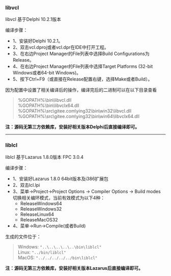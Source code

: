 ### libvcl

libvcl 基于Delphi 10.2.1版本


编译步骤：  


* 1、安装好Delphi 10.2.1。  
* 2、双击vcl.dproj或者vcl.dpr在IDE中打开工程。  
* 3、在右边Project Manager的File列表中选择Build Configurations为Release。
* 4、在右边Project Manager的File列表中选择Target Platforms (32-bit Windows或者64-bit Windows)。  
* 5、按下Ctrl+F9（或直接在Release配置右键，选择Make或者Build）。  

因为配置中设置了相关编译后的操作，编译完后的二进制可以在以下目录查看  

> %GOPATH%\bin\libvcl.dll  
> %GOPATH%\bin\libvclx64.dll    
> %GOPATH%\src\gitee.com\ying32\bin\win32\libvcl.dll  
> %GOPATH%\src\gitee.com\ying32\bin\win64\libvclx64.dll    


**注：源码无第三方依赖库，安装好相关版本Delphi后直接编译即可。**


----

### liblcl 

liblcl 基于Lazarus 1.8.0版本 FPC 3.0.4


编译步骤：  

* 1、安装好Lazarus 1.8.0 64bit版本及i386扩展包   
* 2、双击lcl.lpi  
* 3、菜单->Project->Project Options -> Compiler Options -> Build modes 切换相关编环模式，当前有效模式为以下4种：   
  * ReleaseWindows64  
  * ReleaseWindows32  
  * ReleaseLinux64  
  * ReleaseMacOS32  
* 4、菜单->Run->Compile(或者Build)

生成的文件位于：  

> Windows: `"..\..\..\..\..\bin\liblcl"`     
> Linux: `"../bin/liblcl"`  
> MacOS: `"../../../../../bin\liblcl"`

**注：源码无第三方依赖库，安装好相关版本Lazarus后直接编译即可。**
